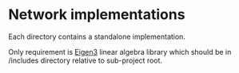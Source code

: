 # Network implementations

Each directory contains a standalone implementation.

Only requirement is [Eigen3](http://eigen.tuxfamily.org/index.php?title=Main_Page) linear algebra library which should be in /includes directory relative to sub-project root.
